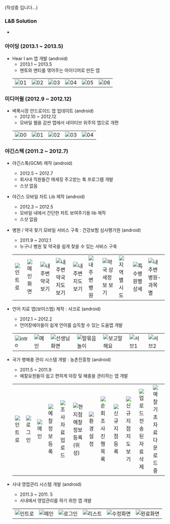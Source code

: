 (작성중 입니다...)

### L&B Solution
- 

### 아이딩 (2013.1 ~ 2013.5)
- Hear I am  앱 개발 (android)
  - 2013.1 ~ 2013.5
  - 멘토와 멘티를 엮어주는 아이디어로 만든 앱
  <table><tr>
  <td><img src="https://user-images.githubusercontent.com/4914762/134803399-33657d88-88e1-4af7-b477-c6ed67a7653e.png" alt="01"></td>
  <td><img src="https://user-images.githubusercontent.com/4914762/134803400-0c5bb638-b7cd-436b-a16d-d08fb053ef36.png" alt="02"></td>
  <td><img src="https://user-images.githubusercontent.com/4914762/134803402-ffdeb5b2-acd8-420b-bc5a-71d13ce21a80.png" alt="03"></td>
  <td><img src="https://user-images.githubusercontent.com/4914762/134803404-7848f8c5-e82f-423d-99e4-ae0fd243f6f7.png" alt="04"></td>
  <td><img src="https://user-images.githubusercontent.com/4914762/134803405-4574158e-84bf-4c1b-bfe6-57bca748b461.png" alt="05"></td>
  <td><img src="https://user-images.githubusercontent.com/4914762/134803407-8aba5cd6-1069-49a4-86ce-de2061c7705a.png" alt="06"></td>
  </tr></table>

### 미디어윌 (2012.9 ~ 2012.12)
- 벼룩시장 안드로이드 앱 업데이트 (android)
  - 2012.10 ~ 2012.12
  - 모바일 웹을 감싼 앱에서 네이티브 위주의 앱으로 개편
  <table><tr>
  <td><img src="https://user-images.githubusercontent.com/4914762/134802119-8ef51be0-3716-41c0-b2ae-78021d7806f8.png" alt="00"></td>
  <td><img src="https://user-images.githubusercontent.com/4914762/134802120-924152c8-69aa-456f-84ac-3d3ba94a6a5a.png" alt="01"></td>
  <td><img src="https://user-images.githubusercontent.com/4914762/134802121-4ec6e5f1-41a0-4660-afd1-9721d0fabfe0.png" alt="02"></td>
  <td><img src="https://user-images.githubusercontent.com/4914762/134802122-7f419b93-6806-42b1-b44d-5d393351e0d0.png" alt="03"></td>
  <td><img src="https://user-images.githubusercontent.com/4914762/134802123-0b6b76f2-c1f7-4d79-ac1a-3af725818e27.png" alt="04"></td>
  </tr></table>

### 야긴스텍 (2011.2 ~ 2012.7)

- 야긴스톡(GCM) 제작 (android)
  - 2012.5 ~ 2012.7
  - 회사내 직원들간 메세징 주고받는 톡 프로그램 개발
  - 스샷 없음

- 야긴스 모바일 차트 Lib 제작 (android)
  - 2012.3 ~ 2012.5
  - 모바일 내에서 간단한 차트 보여주기용 lib 제작
  - 스샷 없음

- 병원 / 약국 찾기 모바일 서비스 구축 : 건강보험 심사평가원 (android)
  - 2011.9 ~ 2012.1
  - 누구나 병원 및 약국을 쉽게 찾을 수 있는 서비스 구축
  <table><tr>
  <td><img src="https://user-images.githubusercontent.com/4914762/134801727-c0cb479f-d409-4474-880f-2f7c947b921f.png" alt="인트로"></td>
  <td><img src="https://user-images.githubusercontent.com/4914762/134801739-8017f3ad-b2dd-4c97-8b22-95906fc080e1.png" alt="메인화면"></td>
  <td><img src="https://user-images.githubusercontent.com/4914762/134801733-9874c0c2-8486-492c-ae59-5e391366e18a.png" alt="내 주변약국보기"></td>
  <td><img src="https://user-images.githubusercontent.com/4914762/134801732-760160fe-fe5a-4c75-bd8a-69bd0fc62a68.png" alt="내 주변약국 지도보기"></td>
  <td><img src="https://user-images.githubusercontent.com/4914762/134801734-ce4722be-5787-4f99-9c67-35d4f56fe9f7.png" alt="내주변 지도보기"></td>
  <td><img src="https://user-images.githubusercontent.com/4914762/134801736-2bdfd194-c9e9-4782-9828-024588c459df.png" alt="내주변병원"></td>
  <td><img src="https://user-images.githubusercontent.com/4914762/134801726-e6228d08-e9b9-43c5-8ee0-a698cfae5cec.png" alt="약국 상세정보 보기"></td>
  <td><img src="https://user-images.githubusercontent.com/4914762/134801729-37cb63ae-df08-488d-9c5e-fa84269e9d0a.png" alt="지역별 시도"></td>
  <td><img src="https://user-images.githubusercontent.com/4914762/134801731-008ea429-7e16-45cb-b845-bfed6fb6474f.png" alt="특수병원별상세"></td>
  <td><img src="https://user-images.githubusercontent.com/4914762/134801738-87a5d7e5-bb0e-4d08-84b5-86d0a94e5983.png" alt="내주변병원-과목별"></td>
  </tr></table>

- 언어 치료 앱(보이스탭) 제작 : 샤크로 (android)
  - 2012.1 ~ 2012.2
  - 언어장애아들이 쉽게 언어를 습득할 수 있는 도움앱 개발
  <table><tr>
  <td><img src="https://user-images.githubusercontent.com/4914762/134798951-b6ee5d04-b295-4084-bded-11d4581a33d7.jpg" alt="intro"></td>
  <td><img src="https://user-images.githubusercontent.com/4914762/134798947-dfea76af-e5f5-4140-bb26-c3d7c32f5eb5.jpg" alt="메인"></td>
  <td><img src="https://user-images.githubusercontent.com/4914762/134799002-888a1267-05ec-4eb5-81ea-86862afe6b18.jpg" alt="선생님화면"></td>
  <td><img src="https://user-images.githubusercontent.com/4914762/134799003-d5aa68da-96cd-41bd-8512-fde28ac44820.jpg" alt="말묶음놀이"></td>
  <td><img src="https://user-images.githubusercontent.com/4914762/134799005-59e82b0e-f340-46e4-85db-f01af973f3a3.jpg" alt="보고말해요"></td>
  <td><img src="https://user-images.githubusercontent.com/4914762/134798952-fab4415e-724d-44d2-a756-59adc88f98dd.jpg" alt="서브1"></td>
  <td><img src="https://user-images.githubusercontent.com/4914762/134798954-832e329b-7a80-4000-ab42-59d1ebe52d41.jpg" alt="서브2"></td>
  </tr></table>



- 국가 병해충 관리 시스템 개발 : 농촌진흥청 (android)
  - 2011.5 ~ 2011.9
  - 예찰요원들이 쉽고 편하게 야장 및 해충을 관리하는 앱 개발
  <table><tr>
  <td><img src="https://user-images.githubusercontent.com/4914762/134798625-4e82ff39-5d48-44ac-806e-54317fcaf4b9.png" alt="인트로"></td>
  <td><img src="https://user-images.githubusercontent.com/4914762/134798629-c604923e-e48e-47bc-9bce-dee89863d311.png" alt="로그인"></td>
  <td><img src="https://user-images.githubusercontent.com/4914762/134798631-ee831ab6-63fa-4ad9-b8fb-2e87ab01c49f.png" alt="메인"></td>
  <td><img src="https://user-images.githubusercontent.com/4914762/134798622-6f2db758-666a-4a5b-b36c-269e8b8c78f5.png" alt="예찰정보 등록"></td>
  <td><img src="https://user-images.githubusercontent.com/4914762/134798626-6c64a9a9-4adb-49e8-8724-78d832c26f4d.png" alt="조사자료 업로드"></td>
  <td><img src="https://user-images.githubusercontent.com/4914762/134798627-deb61211-db3c-4bc7-803a-b6c21af9ee30.png" alt="현지점 예찰정보 등록(위성)"></td>
  <td><img src="https://user-images.githubusercontent.com/4914762/134798628-ad433a60-e839-4182-8597-0a51140bffe3.png" alt="환경설정"></td>
  <td><img src="https://user-images.githubusercontent.com/4914762/134798633-9781a76f-c76f-4642-b29e-c35f9c11a042.png" alt="순회조사 진행 목록"></td>
  <td><img src="https://user-images.githubusercontent.com/4914762/134798634-d2dd8c83-13fc-4a42-8b1c-add046aa08d4.png" alt="신규 지점 등록"></td>
  <td><img src="https://user-images.githubusercontent.com/4914762/134798635-51faea19-966a-4c01-99e3-c07fea6c45a9.png" alt="신규지점 지도보기"></td>
  <td><img src="https://user-images.githubusercontent.com/4914762/134798636-2227cffc-e421-451a-a459-bf2098c4dcc3.png" alt="업로드 전송된 자료 삭제"></td>
  <td><img src="https://user-images.githubusercontent.com/4914762/134798639-df353295-0ba0-4618-826d-4af18be7e0c1.png" alt="예찰 기초자료 다운로드중"></td>
  </tr></table>
  
  
- 사내 영엽관리 시스템 개발 (android)
  - 2011.3 ~ 2011. 5
  - 사내에서 영업관리를 하기 위한 앱 개발
  <table><tr>
  <td><img src="https://user-images.githubusercontent.com/4914762/134798434-a3bca9e0-039c-438c-9974-733b0aeb3ac8.jpg" alt="인트로"></td>
  <td><img src="https://user-images.githubusercontent.com/4914762/134798428-867bf15e-d9c5-4711-9ac7-ba2e52d2eeb5.jpg" alt="메인"></td>
  <td><img src="https://user-images.githubusercontent.com/4914762/134798423-ca793362-1da4-41da-9436-6ef39ac2ec79.jpg" alt="로그인"></td>
  <td><img src="https://user-images.githubusercontent.com/4914762/134798427-18321b57-b3ec-4b19-aceb-2eb1ad264bce.jpg" alt="리스트"></td>
  <td><img src="https://user-images.githubusercontent.com/4914762/134798429-42e1c782-02d2-45ad-9489-0da75e44e258.jpg" alt="수정화면"></td>
  <td><img src="https://user-images.githubusercontent.com/4914762/134798431-67b691b9-dffc-46d8-9a65-8832ed4af55d.jpg" alt="완료화면"></td>
  </tr></table>
  
  
  <!-- 
<table><tr>
<td><img src="" alt=""></td>
</tr></table>
-->
